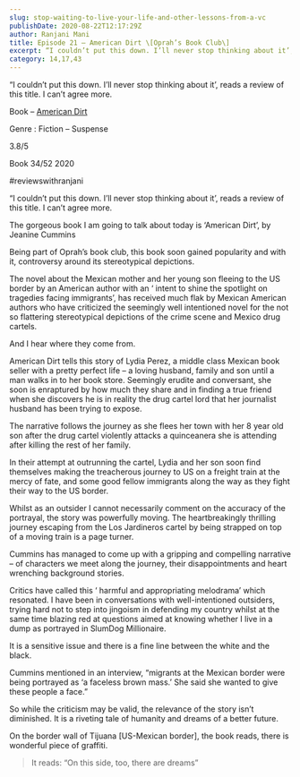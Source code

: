 ```yaml
---
slug: stop-waiting-to-live-your-life-and-other-lessons-from-a-vc
publishDate: 2020-08-22T12:17:29Z
author: Ranjani Mani
title: Episode 21 – American Dirt \[Oprah’s Book Club\] 
excerpt: “I couldn’t put this down. I’ll never stop thinking about it’, reads a review of this title. I can’t agree more. Book – American Dirt Genre : Fiction – Suspense 3.8/5 Book 34/52 2020 #reviewswithranjani “I couldn’t put this down. I’ll never stop thinking about it’, reads a review of this title. I can’t agree more.  ... 
category: 14,17,43
---
```


“I couldn’t put this down. I’ll never stop thinking about it’, reads a review of this title. I can’t agree more.  
  
Book – [American Dirt](https://www.amazon.in/American-Dirt-Jeanine-Cummins/dp/1472261410/ref=sr%5F1%5F1%5Fsspa?dchild=1&keywords=american+dirt&qid=1609381148&sr=8-1-spons&psc=1&spLa=ZW5jcnlwdGVkUXVhbGlmaWVyPUEzRUdXQ09BTkdXVlRTJmVuY3J5cHRlZElkPUEwNTc2NDgwTFRFVzFLM1IyVlhMJmVuY3J5cHRlZEFkSWQ9QTAyNjcxOTIxV0c3TzhVOVNRQk5KJndpZGdldE5hbWU9c3BfYXRmJmFjdGlvbj1jbGlja1JlZGlyZWN0JmRvTm90TG9nQ2xpY2s9dHJ1ZQ==)

Genre : Fiction – Suspense

3.8/5

Book 34/52 2020

#reviewswithranjani

“I couldn’t put this down. I’ll never stop thinking about it’, reads a review of this title. I can’t agree more.

The gorgeous book I am going to talk about today is ‘American Dirt’, by Jeanine Cummins

Being part of Oprah’s book club, this book soon gained popularity and with it, controversy around its stereotypical depictions.

The novel about the Mexican mother and her young son fleeing to the US border by an American author with an ‘ intent to shine the spotlight on tragedies facing immigrants’, has received much flak by Mexican American authors who have criticized the seemingly well intentioned novel for the not so flattering stereotypical depictions of the crime scene and Mexico drug cartels.

And I hear where they come from.

American Dirt tells this story of Lydia Perez, a middle class Mexican book seller with a pretty perfect life – a loving husband, family and son until a man walks in to her book store. Seemingly erudite and conversant, she soon is enraptured by how much they share and in finding a true friend when she discovers he is in reality the drug cartel lord that her journalist husband has been trying to expose.

The narrative follows the journey as she flees her town with her 8 year old son after the drug cartel violently attacks a quinceanera she is attending after killing the rest of her family.

In their attempt at outrunning the cartel, Lydia and her son soon find themselves making the treacherous journey to US on a freight train at the mercy of fate, and some good fellow immigrants along the way as they fight their way to the US border.

Whilst as an outsider I cannot necessarily comment on the accuracy of the portrayal, the story was powerfully moving. The heartbreakingly thrilling journey escaping from the Los Jardineros cartel by being strapped on top of a moving train is a page turner.

Cummins has managed to come up with a gripping and compelling narrative – of characters we meet along the journey, their disappointments and heart wrenching background stories.

Critics have called this ‘ harmful and appropriating melodrama’ which resonated. I have been in conversations with well-intentioned outsiders, trying hard not to step into jingoism in defending my country whilst at the same time blazing red at questions aimed at knowing whether I live in a dump as portrayed in SlumDog Millionaire.

It is a sensitive issue and there is a fine line between the white and the black.

Cummins mentioned in an interview, “migrants at the Mexican border were being portrayed as ‘a faceless brown mass.’ She said she wanted to give these people a face.”

So while the criticism may be valid, the relevance of the story isn’t diminished. It is a riveting tale of humanity and dreams of a better future.

On the border wall of Tijuana \[US-Mexican border\], the book reads, there is wonderful piece of graffiti.

> It reads: “On this side, too, there are dreams”